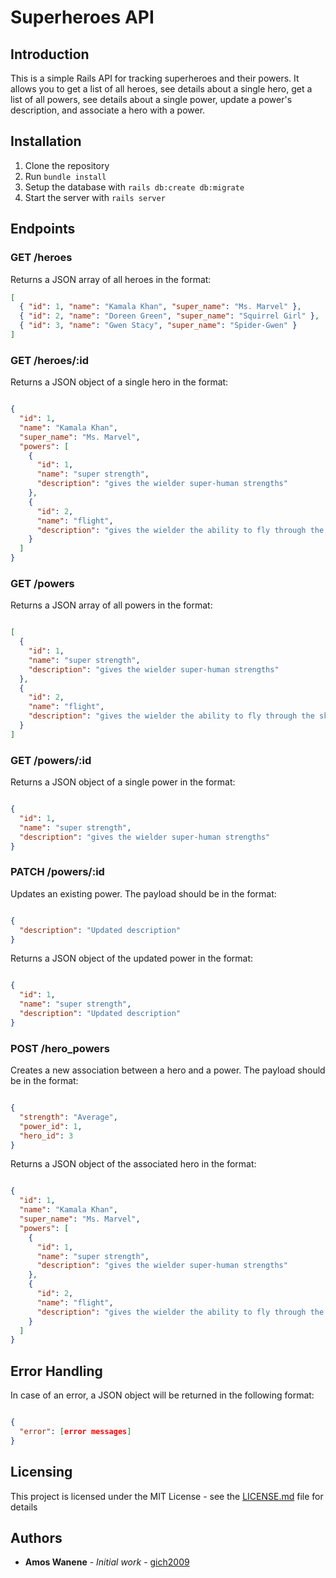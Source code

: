 # Superheroes API

## Introduction

This is a simple Rails API for tracking superheroes and their powers. It allows you to get a list of all heroes, see details about a single hero, get a list of all powers, see details about a single power, update a power's description, and associate a hero with a power.

## Installation

1. Clone the repository
2. Run `bundle install`
3. Setup the database with `rails db:create db:migrate`
4. Start the server with `rails server`

## Endpoints

### GET /heroes

Returns a JSON array of all heroes in the format:

```json
[
  { "id": 1, "name": "Kamala Khan", "super_name": "Ms. Marvel" },
  { "id": 2, "name": "Doreen Green", "super_name": "Squirrel Girl" },
  { "id": 3, "name": "Gwen Stacy", "super_name": "Spider-Gwen" }
]
```

### GET /heroes/:id

Returns a JSON object of a single hero in the format:

```json

{
  "id": 1,
  "name": "Kamala Khan",
  "super_name": "Ms. Marvel",
  "powers": [
    {
      "id": 1,
      "name": "super strength",
      "description": "gives the wielder super-human strengths"
    },
    {
      "id": 2,
      "name": "flight",
      "description": "gives the wielder the ability to fly through the skies at supersonic speed"
    }
  ]
}
```

### GET /powers

Returns a JSON array of all powers in the format:

```json

[
  {
    "id": 1,
    "name": "super strength",
    "description": "gives the wielder super-human strengths"
  },
  {
    "id": 2,
    "name": "flight",
    "description": "gives the wielder the ability to fly through the skies at supersonic speed"
  }
]
```

### GET /powers/:id

Returns a JSON object of a single power in the format:

```json

{
  "id": 1,
  "name": "super strength",
  "description": "gives the wielder super-human strengths"
}
```

### PATCH /powers/:id

Updates an existing power. The payload should be in the format:

```json

{
  "description": "Updated description"
}
```

Returns a JSON object of the updated power in the format:

```json

{
  "id": 1,
  "name": "super strength",
  "description": "Updated description"
}
```

### POST /hero_powers

Creates a new association between a hero and a power. The payload should be in the format:

```json

{
  "strength": "Average",
  "power_id": 1,
  "hero_id": 3
}
```

Returns a JSON object of the associated hero in the format:

```json

{
  "id": 1,
  "name": "Kamala Khan",
  "super_name": "Ms. Marvel",
  "powers": [
    {
      "id": 1,
      "name": "super strength",
      "description": "gives the wielder super-human strengths"
    },
    {
      "id": 2,
      "name": "flight",
      "description": "gives the wielder the ability to fly through the skies at supersonic speed"
    }
  ]
}
```

## Error Handling

In case of an error, a JSON object will be returned in the following format:

```json

{
  "error": [error messages]
}
```

## Licensing

This project is licensed under the MIT License - see the [LICENSE.md](LICENSE.md) file for details

## Authors

* **Amos Wanene** - *Initial work* - [gich2009](https://github.com/gich2009)

